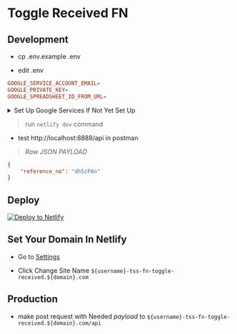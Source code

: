 # Toggle Received FN

## Development

- cp .env.example .env

- edit .env

```toml
GOOGLE_SERVICE_ACCOUNT_EMAIL=
GOOGLE_PRIVATE_KEY=
GOOGLE_SPREADSHEET_ID_FROM_URL=
```

<details>
  <summary>Set Up Google Services If Not Yet Set Up</summary>

> [Create New Google Project](https://console.developers.google.com/projectcreate)

![pic-selected-200630-1220-20](https://user-images.githubusercontent.com/55337687/86083241-414ecf00-bacc-11ea-83a9-f93a44e06bf0.png)


> [Enable Google Spreadsheet API](https://console.developers.google.com/apis/library/sheets.googleapis.com)

![enable-google-api](https://user-images.githubusercontent.com/55337687/86082798-3a738c80-bacb-11ea-8d8d-350b80950566.png)


> [Select Your New Created Project](https://console.cloud.google.com/projectselector2/iam-admin/serviceaccounts)

![pic-selected-200630-1228-25](https://user-images.githubusercontent.com/55337687/86083583-482a1180-bacd-11ea-95f3-4387d52b7ea3.png)

- Create New Google Service Account

![pic-selected-200630-1229-33](https://user-images.githubusercontent.com/55337687/86083658-79a2dd00-bacd-11ea-95c9-d744b5ecf829.png)

- Fill Up Service Account Details

![pic-selected-200630-1232-27](https://user-images.githubusercontent.com/55337687/86083938-241b0000-bace-11ea-8794-2d0e5e886cc1.png)

- Add Role Owner

![pic-selected-200630-1236-01](https://user-images.githubusercontent.com/55337687/86084019-59bfe900-bace-11ea-86d6-900d57ce9668.png)

> Create New Secret KEY

![pic-selected-200630-1238-12](https://user-images.githubusercontent.com/55337687/86084128-a60b2900-bace-11ea-8618-cb7c174f37f5.png)

- Select JSON

![pic-selected-200630-1239-14](https://user-images.githubusercontent.com/55337687/86084226-dc48a880-bace-11ea-915c-8169c747dece.png)

- This will Download A JSON , Open that File which Will Contain GOOGLE_PRIVATE_KEY and GOOGLE_SERVICE_ACCOUNT_EMAIL

```js
{
  "private_key": "GOOGLE_PRIVATE_KEY", // COPY THIS AND PASTE TO YOU .env file
  "client_email": "GOOGLE_SERVICE_ACCOUNT_EMAIL", // COPY AND PASTE THIS TO YOUR .env file
}
```

> Get Google Spreadsheet ID

1. Go to this link: https://docs.google.com/spreadsheets/u/0/

2.  Create A New Spreadsheet

3. Check The URL and Copy URL Segment and Paste to GOOGLE_SPREADSHEET_ID_FROM_URL

```
https://docs.google.com/spreadsheets/d/COPY-THIS-URL-SEGMENT/edit#gid=0
```

> Grant Permission to GOOGLE_SERVICE_ACCOUNT_EMAIL

- Inside Your SpreadSheet ,Click Share Button , paste your GOOGLE_SERVICE_ACCOUNT_EMAIL

![share-to-google-email](https://user-images.githubusercontent.com/55337687/86082878-6858d100-bacb-11ea-93fc-0a40f2baf692.png)

</details>

> run `netlify dev` command

- test http://localhost:8888/api in postman

> *Raw JSON PAYLOAD*
```json
{
    "reference_no": "dh5zPAn"
}
```


## Deploy
[![Deploy to Netlify](https://www.netlify.com/img/deploy/button.svg)](https://app.netlify.com/start/deploy?repository=https://github.com/thriftshop-fn/toggle-received)

## Set Your Domain In Netlify

- Go to [Settings](https://app.netlify.com/sites/tss-test/settings/general)

- Click Change Site Name `${username}-tss-fn-toggle-received.${domain}.com`

## Production

- make post request with Needed *payload* to `${username}-tss-fn-toggle-received.${domain}.com/api`
